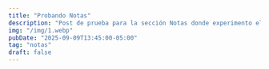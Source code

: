 ```yaml
---
title: "Probando Notas"
description: "Post de prueba para la sección Notas donde experimento el flujo con Astro + Markdown; aquí dejo ideas rápidas, enlaces útiles y pensamientos sueltos. La idea es comprobar que todo renderiza bien (listas, imágenes, fechas y etiquetas) y, de paso, usar este espacio como cuaderno público para bocetar, iterar y registrar lo que voy aprendiendo día a día sin filtros ni ediciones largas ._."
img: "/img/1.webp"
pubDate: "2025-09-09T13:45:00-05:00"
tag: "notas"
draft: false
---
```

